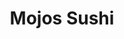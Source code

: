 ---
layout: place
title: "Mojos Sushi"
permalink: /oregon/portland/mojos-sushi.html
stateAbbr: OR
stateName: Oregon
cityName: Portland
seo:
  name: "Mojos Sushi"
  type: Restaurant
  links: https://mojossushi.com/
description: "Looking for sushi in Portland, Oregon? Check out Mojos Sushi for a delightful Japanese dining experience. Enjoy a variety of sushi and other dishes in a welc..."
place_id: ChIJU415wjqnlVQR1yzLv48tz48
photos:
  - name: >-
      places/ChIJU415wjqnlVQR1yzLv48tz48/photos/AeeoHcJQMGwmQa68PYsC-y4apSSSpjbEDcAQvW0lKnVEJ6kVuqOThtpgVWkcuPI6mRJ5d9qB4Xqpjz8I8EUEmS3nJC13X9IL1wLFkKzHscJTYONQvlQzKMEw3Hu-mcepwXQdTjaLmMu_08XasI-ZRzN_zsE25VP-XcEF5rtUczbuVt7Grxs-Jzx2vjmggZfDp22tzA-fmTLoqLSJgtKLLocwb0oBLJVUYMpwav31HpwNL-ZI55kl-WK3kkRvyjNGyxFyEW2uKY8wWdL6902dYMjYKJv3l7jboa3P9bsotPGu5ItVwQ
    widthPx: 1000
    heightPx: 750
    authorAttributions:
      - displayName: Mojo Sushi
        uri: https://maps.google.com/maps/contrib/114781007000999400417
        photoUri: >-
          https://lh3.googleusercontent.com/a-/ALV-UjVoQviE7967DAuF4UIMo6PMzP5yGsSI1goGAnlIriy96zRshRI=s100-p-k-no-mo
    flagContentUri: >-
      https://www.google.com/local/imagery/report/?cb_client=maps_api_places.places_api&image_key=!1e10!2sAF1QipOrWls90tkZd49qIE-nq4q5OizxQZVUerqv0Rpe&hl=en-US
    googleMapsUri: >-
      https://www.google.com/maps/place//data=!3m4!1e2!3m2!1sAF1QipOrWls90tkZd49qIE-nq4q5OizxQZVUerqv0Rpe!2e10!4m2!3m1!1s0x5495a73ac2798d53:0x8fcf2d8fbfcb2cd7
  - name: >-
      places/ChIJU415wjqnlVQR1yzLv48tz48/photos/AeeoHcI5hh6vm4NUVrCtOjLOamX_uNahE_HM9QjYPJHDYEUb3dKl_Jib9mTKXDeqcUf1SokuyAMr6tu_ZV-ImzjT7A4twTEYrPW_FJUmokBJal21_Gxl2q92O7y8c5dLecGebVGk0kESnjZCiMMpeyOoOeoRn9ElNpmmnO8VeKSQRZQY1YavN3ALeHXRbjr4YiLlar0EwXrKCnVJ7Hwlq_vp5FI2BT1KZZCpUdqDsNoihDVM7xgbWtfhtQPvIVnNAri0b677Zxi2ElxjT6twHiipZrOpd_bWHyKWrwArdq4BKsIRrw
    widthPx: 1000
    heightPx: 750
    authorAttributions:
      - displayName: Mojo Sushi
        uri: https://maps.google.com/maps/contrib/114781007000999400417
        photoUri: >-
          https://lh3.googleusercontent.com/a-/ALV-UjVoQviE7967DAuF4UIMo6PMzP5yGsSI1goGAnlIriy96zRshRI=s100-p-k-no-mo
    flagContentUri: >-
      https://www.google.com/local/imagery/report/?cb_client=maps_api_places.places_api&image_key=!1e10!2sAF1QipNcxlt2X5aIts6bF1GT_sVy_-U8iJHDNApFj45l&hl=en-US
    googleMapsUri: >-
      https://www.google.com/maps/place//data=!3m4!1e2!3m2!1sAF1QipNcxlt2X5aIts6bF1GT_sVy_-U8iJHDNApFj45l!2e10!4m2!3m1!1s0x5495a73ac2798d53:0x8fcf2d8fbfcb2cd7
  - name: >-
      places/ChIJU415wjqnlVQR1yzLv48tz48/photos/AeeoHcIhHLNehdn_14dxhZBaHoWoUL10OZOwcBgyKQscfWyaOAmCO1UAYhH_2qDHmtfunuuoJkkZ-OChtKVXLBIYKM0tkuJlnduZc40HYjv2zhg9oUR2dxxeOusZb3dlT8vCXFCx2o3O39xfKHTP-wGdtLOxzBLD6VS3oCBvwrQePeEuwXl8JqkNFPjF43UVpaCqbHH2MwzBA0rI_IqqW4GJ4WmWXAJJ7WjAt6AwUqi8rv1CcJ-YNd_VlkxUmAgD83QWuk3gh23umTDKO50V4WyXicnLivaOtl8ejWzMVgWodks4uXIoGFFwDtsHi9M0cOFNlRbmzOHf-tmfRH59SvZbvqr2VcM_ajxc4JOHNRWQ8bmTDPjvQs03qCfRGVsk8KX3QWUuxil6uNe0RH-y2mggVqfyMPJKexIflR9Fe0_ZdpRfdA
    widthPx: 4080
    heightPx: 3072
    authorAttributions:
      - displayName: Nicole
        uri: https://maps.google.com/maps/contrib/107319866816220538913
        photoUri: >-
          https://lh3.googleusercontent.com/a-/ALV-UjUvNAmRZKnK6JM485EE80r1RCdDr9Yh-dUAhUbs8ysDVLyCxxo7hQ=s100-p-k-no-mo
    flagContentUri: >-
      https://www.google.com/local/imagery/report/?cb_client=maps_api_places.places_api&image_key=!1e10!2sCIHM0ogKEICAgMDwz7eqCA&hl=en-US
    googleMapsUri: >-
      https://www.google.com/maps/place//data=!3m4!1e2!3m2!1sCIHM0ogKEICAgMDwz7eqCA!2e10!4m2!3m1!1s0x5495a73ac2798d53:0x8fcf2d8fbfcb2cd7
  - name: >-
      places/ChIJU415wjqnlVQR1yzLv48tz48/photos/AeeoHcJaLa8ABwh5smhDNO2q2j1eYmArtuxuRbQpgZOC9eaFuYG1svlFiPLtFxuli4BYzsA0mzkdBFaLUDUslkXAyJMOfgUKcdjlZiYFUwgwnqS3D8vnJ9CnEs90jbbBQVTPsNaaO4sD9RPqkPpS-vWUlps4cF-y6SmrOLjhyfDFGT68b80zDIPBgtnXJOYAwWfasaXeiPf3DM0ibrIXeZu9WlZG3cHcHpRm_AmKhNzAEChwLpo9Vm-alVizCjN_BRLQY26idBlzS5oKmAtmz24QLZE7eTvKpSrxrSgJ_IfneSY9gmizEcyfdsHS5fbFUoXcdTVnzpedrrAXlTNHsBSye6srlkn5BtaSlIdUdcQXzjUpAHyLM4wVGBIESJcdRjZgHJ9kgrxInOFCqHyvulveqrDWdz4uEZX4YUvb6V1lm3FXhYjb
    widthPx: 1200
    heightPx: 1600
    authorAttributions:
      - displayName: Kog
        uri: https://maps.google.com/maps/contrib/107991976986613253924
        photoUri: >-
          https://lh3.googleusercontent.com/a-/ALV-UjXPOcn2390oc2wauZFD13xg1Eztx88osjRg473FkWvyWJhQuAfC=s100-p-k-no-mo
    flagContentUri: >-
      https://www.google.com/local/imagery/report/?cb_client=maps_api_places.places_api&image_key=!1e10!2sCIHM0ogKEICAgICljau-9wE&hl=en-US
    googleMapsUri: >-
      https://www.google.com/maps/place//data=!3m4!1e2!3m2!1sCIHM0ogKEICAgICljau-9wE!2e10!4m2!3m1!1s0x5495a73ac2798d53:0x8fcf2d8fbfcb2cd7
  - name: >-
      places/ChIJU415wjqnlVQR1yzLv48tz48/photos/AeeoHcIu2Dc8ec0WqyI0KkF7NOjquO_9QeEDE2QlhWdqOAg5B7KDqlk-I-UpByDQq2QJxREp0xXTjq40KErM426TfXdd5JA2QpxVcvYWjPVvInxQOU7OIbtlrtoVZKUEUfsPDpppsjNv140voTNG6SE6bKcmSetRgWrz-n9TLjL4j5XaPo5YJTaZLH8dUANHntE7hFzrGjeEpmYrhVN0j8hr6_N0zhnreQNAG1Nafti-VnHE9uuVtg2BL0ffT1pr1Y9pxqZCB6HPOkB1DgIvBWDz1dlkZ-qhAq8-X8kxXvSWwD6LgJawbrmC0DAwdiO-7lnmjPq5rzBIghMka6biv6dBPkLYChfBcWpsIoVDFG7C7jCMroHjy9jed_Byb_M-n2bmE6RGouqKh4ND0zVeZzKxiIN-P-EFFQINixKL2e0Ozxbxcw
    widthPx: 4000
    heightPx: 3000
    authorAttributions:
      - displayName: Glenn B
        uri: https://maps.google.com/maps/contrib/110497458228366941143
        photoUri: >-
          https://lh3.googleusercontent.com/a/ACg8ocK1QOPFa4mSj8qmKI5hkWXBIU4rODpar2ggkEe4eweOsEXLMJTY=s100-p-k-no-mo
    flagContentUri: >-
      https://www.google.com/local/imagery/report/?cb_client=maps_api_places.places_api&image_key=!1e10!2sCIHM0ogKEICAgIDLrIrXCg&hl=en-US
    googleMapsUri: >-
      https://www.google.com/maps/place//data=!3m4!1e2!3m2!1sCIHM0ogKEICAgIDLrIrXCg!2e10!4m2!3m1!1s0x5495a73ac2798d53:0x8fcf2d8fbfcb2cd7
  - name: >-
      places/ChIJU415wjqnlVQR1yzLv48tz48/photos/AeeoHcIi1coYYO1vYs3R1FafU8_yVkEvoHZ0qZCNMERrZqpg4q2ra9onAd4qQ6ZD-d1MhuV-npdkIcFPVwo5WqiqI6f3ScLiHV6lEc5Q77LZBMqZz2tOqohFd9Ih12loh0NovEm9aJE447cfSObtxnENLXzvWhrHBfD2l2PQHG2My_7Xbm9SGyS_87N2ui70NHlL0qPDZw8vCKXspao46basGzmyZBlY6w228xA2neXgvb_8B16q4dnwSZr--Ll3c7mRAxazSYwBGgsvq1z-c1ptaJnXK_icIee4m4oFHublII9fJwqLIkEtkmInF842nJtlt6R19qdCrewDX8qp_RgQyImF1vB6ZWXP_GJucPyjn6SthbPX_zKppye_YK6xbhWx2F9F-gfd_zUsATo0Esnf1Hs2dH2HMlcZ8pIMaC5Z6WQZAtk
    widthPx: 4000
    heightPx: 2252
    authorAttributions:
      - displayName: Cyd Gann
        uri: https://maps.google.com/maps/contrib/102232331011671065470
        photoUri: >-
          https://lh3.googleusercontent.com/a-/ALV-UjXW4o18WYE-zvhhcq_qsQtFjukRerLmW5a4kDVLUQopr0GhYHfV=s100-p-k-no-mo
    flagContentUri: >-
      https://www.google.com/local/imagery/report/?cb_client=maps_api_places.places_api&image_key=!1e10!2sCIHM0ogKEICAgID54JKXlQE&hl=en-US
    googleMapsUri: >-
      https://www.google.com/maps/place//data=!3m4!1e2!3m2!1sCIHM0ogKEICAgID54JKXlQE!2e10!4m2!3m1!1s0x5495a73ac2798d53:0x8fcf2d8fbfcb2cd7
  - name: >-
      places/ChIJU415wjqnlVQR1yzLv48tz48/photos/AeeoHcJBQrLcZYJLMWBJW4jctgFrhbTPy1ZaxrK6pPW-ZJHmA7WW8ywXiY_oYPkv_aIQ6qkEgFUuHZRqN2ipVj98P7X9aIkij8-aZAc7bCmZGn7bLlt9bNuKaeLIcZ9w7FwbGzj2gO7zTTWTOHK40-Uu0duygRz4P5G-ld_KoZkElXj7l9g0Jgl1u9Kl4uVFYGiOY53CymTvbjzL7dNEbip1q8GsFSUFKyjXVRVE39EzUL_bWWOxhSec5212Y2k32RZYE9rQnuuZ27HF2ZtPwlaFqDIVrMy-hzP30gRovA0BV-djBWBNZwwyHeYbozyGsLgPxH5Ehb00ZVA1zeYxMiETE0ptfOys1hj8KqGCnwO80A0N4YnLyPhJ7qODCmF4esThr3NiSurTQ3V7cKe44sV9-R-NsG2wx-t643diGttvhATrPw
    widthPx: 4032
    heightPx: 3024
    authorAttributions:
      - displayName: Jose Verde
        uri: https://maps.google.com/maps/contrib/101352408947013617490
        photoUri: >-
          https://lh3.googleusercontent.com/a-/ALV-UjWg1hpW_fC3Amu-l8EHQDGuFER4zHDqh9gIcM07Hh13zawNSFg=s100-p-k-no-mo
    flagContentUri: >-
      https://www.google.com/local/imagery/report/?cb_client=maps_api_places.places_api&image_key=!1e10!2sCIHM0ogKEICAgIDEvNKrVg&hl=en-US
    googleMapsUri: >-
      https://www.google.com/maps/place//data=!3m4!1e2!3m2!1sCIHM0ogKEICAgIDEvNKrVg!2e10!4m2!3m1!1s0x5495a73ac2798d53:0x8fcf2d8fbfcb2cd7
  - name: >-
      places/ChIJU415wjqnlVQR1yzLv48tz48/photos/AeeoHcJl8AbTDbXJSAVDCag_g7jSiWuJ8CAwee-j7XDPx-Cc_XO3fTnrgK3V-QtPO3CRA9v9cw09Sw9XkvdyrZvbPRTO8sDfBthqDrqBMATVZ2NnP4KiYOQWKx8SEdxs7ta2zmjOSr6jmsXYoaSnJK214ujn8Jn5Lh8jxB0YZUXGpMgdR0xa8OBWSGUsAjbCyOutbEjZewEfDsF2aGz9IZPOaWBLlHO4Zxkn3rjVZME34z1gXTnLRopZ525LrnXdKkwCdTCH6xIthCayOIuxxM_nAoeZrQGNhaCdrsF-rh7cXaSEQkarQYS-AxJg-xOjCNWATuywBD5k8lKpUecp4IOZg3jclpj6ycZBLqUKyOM9mnf6JOfPj6ISZg8pRiJ5Xbry88G_1caEWMw-22z067GzwM-jx-lwlIz8FAk1rLISBAV1fw
    widthPx: 2268
    heightPx: 4032
    authorAttributions:
      - displayName: Alex Durant
        uri: https://maps.google.com/maps/contrib/102847781315084141525
        photoUri: >-
          https://lh3.googleusercontent.com/a/ACg8ocI8FEClb0prJZzyzzFvbHCcfwLXkFqlTMTGEDUIAJnxFJCxjUoh=s100-p-k-no-mo
    flagContentUri: >-
      https://www.google.com/local/imagery/report/?cb_client=maps_api_places.places_api&image_key=!1e10!2sCIHM0ogKEICAgICkyfaWCA&hl=en-US
    googleMapsUri: >-
      https://www.google.com/maps/place//data=!3m4!1e2!3m2!1sCIHM0ogKEICAgICkyfaWCA!2e10!4m2!3m1!1s0x5495a73ac2798d53:0x8fcf2d8fbfcb2cd7
  - name: >-
      places/ChIJU415wjqnlVQR1yzLv48tz48/photos/AeeoHcIvdMxbm_eAKtUbS7tTfUulZuKaHeW68DS2xEzURubBpHyFB7_jaWpc2_14WOgNNQgFnu8JANg015kWi5qkHJbAykd9HX3unmKD5NnXotZilixvnm6pfldU3O-fq5xiBVRV34nVsbbqscZm88eKwrXhIfpbzFOimfcJk2vZCSgnOuiDf6vux58bUIhRv_5WhWRvOFzA8pX_TP7yV0XQNxRrEl0h8hZ8yECVngp3PxZ2YLc6R7kHNxfh0HpTUtwIZdHh5ksnJzAyDwc_vFWMF0k-tB15bE-1EOtDrN7UeVcwYANSxI6ooe1gxS4GIfkPmbJjlW29uXcab_65W5Tm2I4ScscqRj00kI9k2oF43hlX9iH9WFP8IdQGjjLQhG11zPKcFR1U1E668Jqj34ZOLbyc36phT4Nudb3lDHP1fABK_FLo
    widthPx: 3072
    heightPx: 4080
    authorAttributions:
      - displayName: Hannah Stordeur
        uri: https://maps.google.com/maps/contrib/110737727580785790019
        photoUri: >-
          https://lh3.googleusercontent.com/a-/ALV-UjUN73o2m7q4DvawCw2lQsLsxcTrbjWg54AUc_0kQsRi22ovd3Y=s100-p-k-no-mo
    flagContentUri: >-
      https://www.google.com/local/imagery/report/?cb_client=maps_api_places.places_api&image_key=!1e10!2sCIHM0ogKEICAgIDx6azWwQE&hl=en-US
    googleMapsUri: >-
      https://www.google.com/maps/place//data=!3m4!1e2!3m2!1sCIHM0ogKEICAgIDx6azWwQE!2e10!4m2!3m1!1s0x5495a73ac2798d53:0x8fcf2d8fbfcb2cd7
  - name: >-
      places/ChIJU415wjqnlVQR1yzLv48tz48/photos/AeeoHcIJZ4s81_Yy4KukS6ByMZMR_Y6-dI6ZBInN_CAUG_8LwRvU5lqTJHMoZ2fMnPigtbPfV3JAUKjfLOW2jurrDdoDX7etZ-VP6o4Q_iwQjehtbtsa9-UGCzkofx33DMYTJWFscivZYaw6MdI0DS1kvv9bExPbvUxbf_-JCiJn7OkuDpjdjefH_VksPm_FkZc0j6l6FWZ3r1W_dfxO-7v-ln74_gnzBV2WBLoN_w1uNlnuyuA0HQo6dPzPX47vcfPVx5wOdp_HR-Sz02bnIeSsqXwAfu6-x7UhkAutpJxIcCo0fqO0vMVMsQUnQ4z6a7LUFFZK86l2Vvyf52MYJ0H0ktQ40dCqgV5UERoXpwI1huLXXKI97FGH1Aab0xYCY7z1p7fc344VNtAqxO4feTyuot4koPn2UvdcK0Krs6E3rkd8qvs
    widthPx: 4032
    heightPx: 3024
    authorAttributions:
      - displayName: Ngọc Hânn
        uri: https://maps.google.com/maps/contrib/102753042275238755107
        photoUri: >-
          https://lh3.googleusercontent.com/a-/ALV-UjUR8obGzztyPOXdJNeVHf5yvg_W_VfHak78-cYut99CQwiTWpgOxQ=s100-p-k-no-mo
    flagContentUri: >-
      https://www.google.com/local/imagery/report/?cb_client=maps_api_places.places_api&image_key=!1e10!2sCIHM0ogKEICAgMCAkdqbxwE&hl=en-US
    googleMapsUri: >-
      https://www.google.com/maps/place//data=!3m4!1e2!3m2!1sCIHM0ogKEICAgMCAkdqbxwE!2e10!4m2!3m1!1s0x5495a73ac2798d53:0x8fcf2d8fbfcb2cd7
address: 1507 NE Fremont St, Portland, OR 97212, USA
street: 1507 NE Fremont St
city: Portland
state: OR
zip: '97212'
country: USA
neighborhood: Sabin
latitude: '45.548347'
longitude: '-122.650160'
accessibility_options:
  wheelchairAccessibleEntrance: true
  wheelchairAccessibleRestroom: true
  wheelchairAccessibleSeating: true
business_status: OPERATIONAL
name: Mojos Sushi
google_maps_links:
  directionsUri: >-
    https://www.google.com/maps/dir//''/data=!4m7!4m6!1m1!4e2!1m2!1m1!1s0x5495a73ac2798d53:0x8fcf2d8fbfcb2cd7!3e0
  placeUri: https://maps.google.com/?cid=10362551363024137431
  writeAReviewUri: >-
    https://www.google.com/maps/place//data=!4m3!3m2!1s0x5495a73ac2798d53:0x8fcf2d8fbfcb2cd7!12e1
  reviewsUri: >-
    https://www.google.com/maps/place//data=!4m4!3m3!1s0x5495a73ac2798d53:0x8fcf2d8fbfcb2cd7!9m1!1b1
  photosUri: >-
    https://www.google.com/maps/place//data=!4m3!3m2!1s0x5495a73ac2798d53:0x8fcf2d8fbfcb2cd7!10e5
primary_type: Sushi Restaurant
opening_hours:
  regular: null
  current: null
secondary_opening_hours:
  regular:
    weekdayDescriptions: null
    type: null
  current:
    weekdayDescriptions: null
    type: null
phone: (971) 386-2172
price_level: PRICE_LEVEL_MODERATE
price_range: $20 &ndash; $30
rating: '4.7'
rating_count: 250
website: https://mojossushi.com/
reviews: null
parking_options: null
payment_options: null
allow_dogs: null
curbside_pickup: null
delivery: null
dine_in: null
good_for_children: null
good_for_groups: null
good_for_sports: null
live_music: null
menu_for_children: null
outdoor_seating: null
reservable: null
restroom: null
serves_beer: null
serves_breakfast: null
serves_brunch: null
serves_cocktails: null
serves_coffee: null
serves_dinner: null
serves_dessert: null
serves_lunch: null
serves_vegetarian_food: null
serves_wine: null
takeout: null
summary: null

---